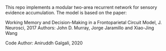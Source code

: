This repo implements a modular two-area recurrent network for sensory evidence accumulation.
The model is based on the paper:

Working Memory and Decision-Making in a Frontoparietal Circuit Model, J. Neurosci, 2017
Authors: John D. Murray, Jorge Jaramillo and Xiao-Jing Wang

Code Author: Aniruddh Galgali, 2020
